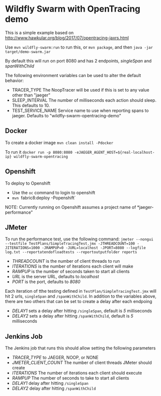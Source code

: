 # Wildfly Swarm with OpenTracing demo

This is a simple example based on http://www.hawkular.org/blog/2017/07/opentracing-jaxrs.html

Use `mvn wildfly-swarm:run` to run this, or `mvn package`, and then `java -jar target/demo-swarm.jar`

By default this will run on port 8080 and has 2 endpoints, *singleSpan* and *spanWithChild*

The following environment variables can be used to alter the default behavior:

+ TRACER_TYPE The NoopTracer will be used if this is set to any value other than "jaeger"
+ SLEEP_INTERVAL The number of milliseconds each action should sleep.  This defaults to 10.
+ TEST_SERVICE_NAME Service name to use when reporting spans to jaeger.  Defaults to "wildfly-swarm-opentracing-demo"

## Docker

To create a docker image `mvn clean install -Pdocker`

To run it `docker run -p 8080:8080 -eJAEGER_AGENT_HOST=${real-localhost-ip} wildfly-swarm-opentracing`

## Openshift

To deploy to Openshift

+ Use the `oc` command to login to openshift 
+ `mvn `fabric8:deploy -Popenshift`

NOTE: Currently running on Openshift assumes a project name of *jaeger-performance"

## JMeter

To run the performance test, use the following command: 
    `jmeter --nongui --testfile TestPlans/SimpleTracingTest.jmx -JTHREADCOUNT=100 -JITERATIONS=1000 -JRAMPUP=0 -JURL=localhost -JPORT=8080 --logfile log.txt --reportatendofloadtests --reportoutputfolder reports`
        
+ *THREADCOUNT* is the number of client threads to run
+ *ITERATIONS* is the number of iterations each client will make
+ *RAMPUP* is the number of seconds taken to start all clients
+ *URL* is the server URL, defaults to *localhost*
+ *PORT* is the port, defaults to *8080*

Each iteration of tthe testing defined in `TestPlan/SimpleTracingTest.jmx` will hit 2 urls, `singleSpan`
and `/spanWithChild`.  In addition to the variables above, there are two others that can be set to create a delay after each endpoing
+ *DELAY1* sets a delay after hitting `/singleSpan`, default is *5* milliseconds
+ *DELAY2* sets a delay after hitting `/spanWithChild`, default is *5* milliseconds

## Jenkins Job

The Jenkins job that runs this should allow setting the following parameters

+ *TRACER_TYPE* to JAEGER, NOOP, or NONE
+ *JMETER_CLIENT_COUNT* The number of client threads JMeter should create
+ *ITERATIONS* The number of iterations each client should execute
+ *RAMPUP* The number of seconds to take to start all clients
+ *DELAY1* delay after hitting `/singleSpan`
+ *DELAY2* delay after hitting `/spanWithChild`



 